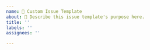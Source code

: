 ```yaml
---
name: 🌸 Custom Issue Template
about: 📝 Describe this issue template's purpose here.
title: ''
labels: ''
assignees: ''

---
```

